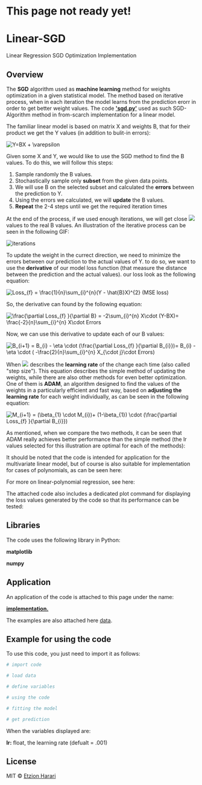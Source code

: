# This page not ready yet!

# Linear-SGD
Linear Regression SGD Optimization Implementation

## Overview
The **SGD** algorithm used as **machine learning** method for weights optimization in a given statistical model. The method based on iterative process, when in each iteration the model learns from the prediction  erorr in order to get better weight values. The code [**'sgd.py'**](https://github.com/EtzionR/Linear-SGD/sgd.py) used as such SGD-Algorithm method in from-scarch implementation for a linear model.

The familiar linear model is based on matrix X and weights B, that for their product we get the Y values (in addition to bulit-in errors):

<img src="https://latex.codecogs.com/svg.image?Y=BX&space;&plus;&space;\varepsilon" title="Y=BX + \varepsilon" />

Given some X and Y, we would like to use the SGD method to find the B values. To do this, we will follow this steps:
1. Sample randomly the B values.
2. Stochastically sample only **subset** from the given data points.
3. We will use B on the selected subset and calculated the **errors** between the prediction to Y.
4. Using the errors we calculated, we will **update** the B values.
5. **Repeat** the 2-4 steps until we get the required iteration times

At the end of the process, if we used enough iterations, we will get close <img src="https://render.githubusercontent.com/render/math?math=\widehat{B}"> values to the real B values. An illustration of the iterative process can be seen in the following GIF:

![iterations](https://github.com/EtzionR/Linear-SGD/blob/main/pictures/iterations.gif)

To update the weight in the currect direction, we need to minimize the errors between our prediction to the actual values of Y. to do so, we want to use the **derivative** of our model loss function (that measure the distance between the prediction and the actual values). our loss look as the following equation:

<img src="https://latex.codecogs.com/svg.image?Loss_{f}&space;=&space;\frac{1}{n}\sum_{i}^{n}(Y&space;-&space;\hat{B}X)^{2}" title="Loss_{f} = \frac{1}{n}\sum_{i}^{n}(Y - \hat{B}X)^{2}" />  (MSE loss)

So, the derivative can found by the following equation:

<img src="https://latex.codecogs.com/svg.image?\frac{\partial&space;Loss_{f}&space;}{\partial&space;B}&space;=&space;\frac{-2}{n}\sum_{i}^{n}&space;X\cdot&space;(Y-BX)=&space;-2\sum_{i}^{n}&space;X\cdot&space;Errors" title="\frac{\partial Loss_{f} }{\partial B} = -2\sum_{i}^{n} X\cdot (Y-BX)= \frac{-2}{n}\sum_{i}^{n} X\cdot Errors" />

Now, we can use this derivative to update each of our B values:

<img src="https://latex.codecogs.com/svg.image?B_{i&plus;1}&space;=&space;B_{i}&space;-&space;\eta&space;\cdot&space;(\frac{\partial&space;Loss_{f}&space;}{\partial&space;B_{i}})=&space;B_{i}&space;-&space;\eta&space;\cdot&space;(&space;-\frac{2}{n}\sum_{i}^{n}&space;X_{\cdot&space;j}\cdot&space;Errors)" title="B_{i+1} = B_{i} - \eta \cdot (\frac{\partial Loss_{f} }{\partial B_{i}})= B_{i} - \eta \cdot ( -\frac{2}{n}\sum_{i}^{n} X_{\cdot j}\cdot Errors)" />

When <img src="https://render.githubusercontent.com/render/math?math=\eta"> describes the **learning rate** of the change each time (also called "step size"). This equation describes the simple method of updating the weights, while there are also other methods for even better optimization. One of them is **ADAM**, an algorithm designed to find the values of the weights in a particularly efficient and fast way, based on **adjusting the learning rate** for each weight individually, as can be seen in the following equation:

<img src="https://latex.codecogs.com/svg.image?M_{i&plus;1}&space;=&space;(\beta_{1}&space;\cdot&space;M_{i})&plus;&space;(1-\beta_{1})&space;\cdot&space;(\frac{\partial&space;Loss_{f}&space;}{\partial&space;B_{i}})" title="M_{i+1} = (\beta_{1} \cdot M_{i})+ (1-\beta_{1}) \cdot (\frac{\partial Loss_{f} }{\partial B_{i}})" />



As mentioned, when we compare the two methods, it can be seen that ADAM really achieves better performance than the simple method (the lr values ​​selected for this illustration are optimal for each of the methods):

It should be noted that the code is intended for application for the multivariate linear model, but of course is also suitable for implementation for cases of polynomials, as can be seen here:

For more on linear-polynomial regression, see here:

The attached code also includes a dedicated plot command for displaying the loss values ​​generated by the code so that its performance can be tested:

## Libraries
The code uses the following library in Python:

**matplotlib**

**numpy**

## Application
An application of the code is attached to this page under the name: 

[**implementation.**]()

The examples are also attached here [data](https://github.com/EtzionR/My-TF-AutoEncoder/tree/main/data).


## Example for using the code
To use this code, you just need to import it as follows:
``` sh
# import code

# load data

# define variables

# using the code

# fitting the model

# get prediction

```

When the variables displayed are:

**lr:** float, the learning rate  (defualt = .001)

## License
MIT © [Etzion Harari](https://github.com/EtzionR)

